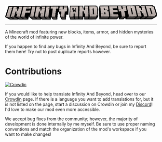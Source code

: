 <p align="center"><img src="src/main/resources/ultr_mod.png" alt="infinity and beyond" width="1024"></p>

---
A Minecraft mod featuring new blocks, items, armor, and hidden mysteries of the world of infinite power.

If you happen to find any bugs in Infinity And Beyond, be sure to report them here! Try not to post duplicate reports however.

# Contributions
[![Crowdin](https://badges.crowdin.net/deeper-and-darker/localized.svg)](https://crowdin.com/project/deeper-and-darker)

If you would like to help translate Infinity And Beyond, head over to our [Crowdin](https://crowdin.com/project/deeper-and-darker) page. If there is a language you want to add translations for, but it is not listed on the page, start a discussion on Crowdin or join my [Discord](https://discord.gg/3QNhsQFp)! I'd love to make our mod even more accessible.

We accept bug fixes from the community; however, the majority of development is done internally by me myself. Be sure to use proper naming conventions and match the organization of the mod's workspace if you want to make changes!